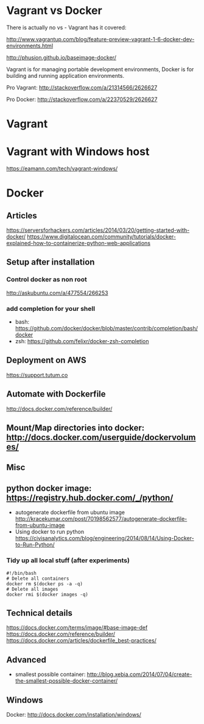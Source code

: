 # Vagrant vs Docker

There is actually no vs - Vagrant has it covered:

http://www.vagrantup.com/blog/feature-preview-vagrant-1-6-docker-dev-environments.html

http://phusion.github.io/baseimage-docker/

Vagrant is for managing portable development environments, Docker is for building and running application environments.

Pro Vagrant: http://stackoverflow.com/a/21314566/2626627

Pro Docker: http://stackoverflow.com/a/22370529/2626627


# Vagrant

# Vagrant with Windows host

https://eamann.com/tech/vagrant-windows/


# Docker

## Articles

https://serversforhackers.com/articles/2014/03/20/getting-started-with-docker/
https://www.digitalocean.com/community/tutorials/docker-explained-how-to-containerize-python-web-applications


## Setup after installation

### Control docker as non root 

http://askubuntu.com/a/477554/266253

### add completion for your shell

* bash: https://github.com/docker/docker/blob/master/contrib/completion/bash/docker
* zsh: https://github.com/felixr/docker-zsh-completion

## Deployment on AWS

https://support.tutum.co

## Automate with Dockerfile

http://docs.docker.com/reference/builder/

## Mount/Map directories into docker: http://docs.docker.com/userguide/dockervolumes/

## Misc

## python docker image: https://registry.hub.docker.com/_/python/
* autogenerate dockerfile from ubuntu image http://kracekumar.com/post/70198562577/autogenerate-dockerfile-from-ubuntu-image
* Using docker to run python https://civisanalytics.com/blog/engineering/2014/08/14/Using-Docker-to-Run-Python/

### Tidy up all local stuff (after experiments)

    #!/bin/bash
    # Delete all containers
    docker rm $(docker ps -a -q)
    # Delete all images
    docker rmi $(docker images -q)
    


## Technical details

https://docs.docker.com/terms/image/#base-image-def
https://docs.docker.com/reference/builder/
https://docs.docker.com/articles/dockerfile_best-practices/

## Advanced

* smallest possible container: http://blog.xebia.com/2014/07/04/create-the-smallest-possible-docker-container/


## Windows

Docker: http://docs.docker.com/installation/windows/
